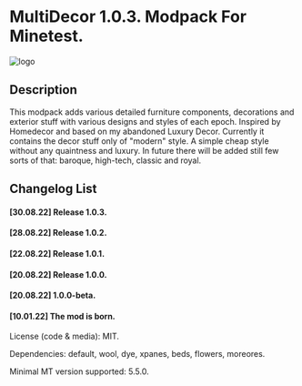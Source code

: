 # MultiDecor 1.0.3. Modpack For Minetest.
![logo](https://user-images.githubusercontent.com/25750346/185758916-9acf0ba5-5953-484f-825c-347c6ca7cddd.png)

## Description
This modpack adds various detailed furniture components, decorations and exterior stuff with various designs and styles of each epoch. Inspired by Homedecor and based on my abandoned Luxury Decor. Currently it contains the decor stuff only of "modern" style. A simple cheap style without any quaintness and luxury. In future there will be added still few sorts of that: baroque, high-tech, classic and royal.

## Changelog List
#### [30.08.22] Release 1.0.3.
#### [28.08.22] Release 1.0.2.
#### [22.08.22] Release 1.0.1.
#### [20.08.22] Release 1.0.0.
#### [20.08.22] 1.0.0-beta.
#### [10.01.22] The mod is born.

License (code & media): MIT.

Dependencies: default, wool, dye, xpanes, beds, flowers, moreores.

Minimal MT version supported: 5.5.0.
